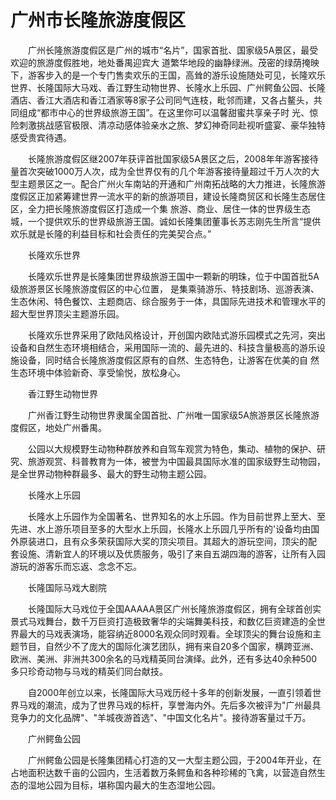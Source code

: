 # 广州市长隆旅游度假区  
　　广州长隆旅游度假区是广州的城市“名片”，国家首批、国家级5A景区，最受欢迎的旅游度假胜地，地处番禺迎宾大 道繁华地段的幽静绿洲。茂密的绿荫掩映下，游客步入的是一个专门售卖欢乐的王国，高耸的游乐设施随处可见，长隆欢乐世界、长隆国际大马戏、香江野生动物世界、长隆水上乐园、广州鳄鱼公园、长隆酒店、香江大酒店和香江酒家等8家子公司同气连枝，毗邻而建，又各占鳌头，共同组成“都市中心的世界级旅游王国”。在这里你可以温馨甜蜜共享亲子时 光、惊险刺激挑战感官极限、清凉动感体验亲水之旅、梦幻神奇同赴视听盛宴、豪华独特感受贵宾待遇。  

　　长隆旅游度假区继2007年获评首批国家级5A景区之后，2008年年游客接待量首次突破1000万人次，成为全世界仅有的几个年游客接待量超过千万人次的大型主题景区之一。配合广州火车南站的开通和广州南拓战略的大力推进，长隆旅游度假区正加紧筹建世界一流水平的新的旅游项目，建设长隆商贸区和长隆生态居住区，全力把长隆旅游度假区打造成一个集 旅游、商业、居住一体的世界级生态城，一个提供欢乐的世界级旅游王国。诚如长隆集团董事长苏志刚先生所言“提供欢乐就是长隆的利益目标和社会责任的完美契合点。”  

　　长隆欢乐世界  

　　长隆欢乐世界是长隆集团世界级旅游王国中一颗新的明珠，位于中国首批5A级旅游景区长隆旅游度假区的中心位置， 是集乘骑游乐、特技剧场、巡游表演、生态休闲、特色餐饮、主题商店、综合服务于一体，具国际先进技术和管理水平的超大型世界顶尖主题游乐园。  

　　长隆欢乐世界采用了欧陆风格设计，开创国内欧陆式游乐园模式之先河，突出设备和自然生态环境相结合，采用国际一流的、最先进的、科技含量极高的游乐设施设备，同时结合长隆旅游度假区原有的自然、生态特色，让游客在优美的自 然生态环境中体验新奇、享受愉悦，放松身心。  

　　香江野生动物世界  

　　广州香江野生动物世界隶属全国首批、广州唯一国家级5A旅游景区长隆旅游度假区，地处广州番禺。  

　　公园以大规模野生动物种群放养和自驾车观赏为特色，集动、植物的保护、研究、旅游观赏、科普教育为一体，被誉为中国最具国际水准的国家级野生动物园，是全世界动物种群最多、最大的野生动物主题公园。  

　　长隆水上乐园  

　　长隆水上乐园作为全国著名、世界知名的水上乐园。作为目前世界上至大、至先进、水上游乐项目至多的大型水上乐园，长隆水上乐园几乎所有的'设备均由国外原装进口，且有众多荣获国际大奖的顶尖项目。其超大的游玩空间，顶尖的配 套设施、清新宜人的环境以及优质服务，吸引了来自五湖四海的游客，让所有入园游玩的游客乐而忘返、念念不忘。  

　　长隆国际马戏大剧院  

　　长隆国际大马戏位于全国AAAAA景区广州长隆旅游度假区，拥有全球首创实景式马戏舞台，数千万巨资打造极致奢华的尖端舞美科技，和数亿巨资建造的全世界最大的马戏表演场，能容纳近8000名观众同时观看。全球顶尖的舞台设施和主题节目，自然少不了庞大的国际化演艺团队，拥有来自20多个国家，横跨亚洲、欧洲、美洲、非洲共300余名的马戏精英同台演绎。此外，还有多达40余种500多只珍奇动物与马戏的精英们同台献技。  

　　自2000年创立以来，长隆国际大马戏历经十多年的创新发展，一直引领着世界马戏的潮流，成为了世界马戏的标杆，享誉海内外。先后多次被评为"广州最具竞争力的文化品牌"、"羊城夜游首选"、"中国文化名片"。接待游客量过千万。  

　　广州鳄鱼公园  

　　广州鳄鱼公园是长隆集团精心打造的又一大型主题公园，于2004年开业，在占地面积达数千亩的公园内，生活着数万条鳄鱼和各种珍稀的飞禽，以营造自然生态的湿地公园为目标，堪称国内最大的生态湿地公园。  